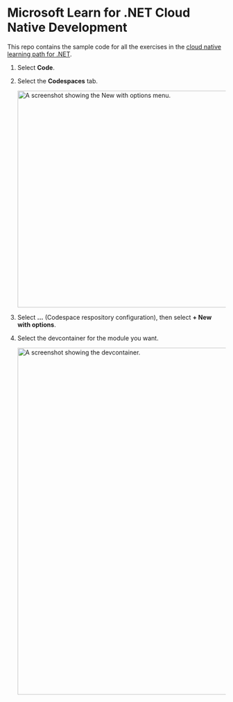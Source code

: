 # Microsoft Learn for .NET Cloud Native Development

This repo contains the sample code for all the exercises in the [cloud native learning path for .NET](https://learn.microsoft.com/training/paths/create-microservices-with-dotnet/).

1. Select **Code**.
2. Select the **Codespaces** tab.
   
   <img src="codespace-with-options.png" width="500" alt="A screenshot showing the New with options menu."/>
   
4. Select **...** (Codespace respository configuration), then select **+ New with options**.
5. Select the devcontainer for the module you want.
   
   <img src="choose-dev-container.png" width="800" alt="A screenshot showing the devcontainer." />
   